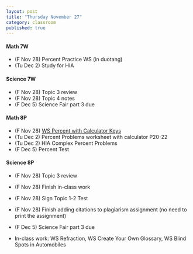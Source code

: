```yaml
---
layout: post
title: "Thursday November 27"
category: classroom
published: true
---
```

#### Math 7W
* (F Nov 28) Percent Practice WS (in duotang)
* (Tu Dec 2) Study for HIA

#### Science 7W
* (F Nov 28) Topic 3 review
* (F Nov 28) Topic 4 notes
* (F Dec 5) Science Fair part 3 due

#### Math 8P
* (F Nov 28) [WS Percent with Calculator Keys](https://www.dropbox.com/s/rf24vu5mx3oexk8/WS%20Percent%20Problems%20with%20Calculator%20keys.pdf?dl=0)
* (Tu Dec 2) Percent Problems worksheet with calculator P20-22
* (Tu Dec 2) HIA Complex Percent Problems
* (F Dec 5) Percent Test

#### Science 8P
* (F Nov 28) Topic 3 review
* (F Nov 28) Finish in-class work
* (F Nov 28) Sign Topic 1-2 Test
* (F Nov 28) Finish adding citations to plagiarism assignment (no need to print the assignment)
* (F Dec 5) Science Fair part 3 due

* In-class work: WS Refraction, WS Create Your Own Glossary, WS Blind Spots in Automobiles

